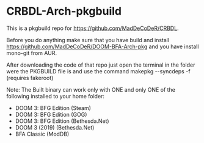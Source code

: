 # CRBDL-Arch-pkgbuild
This is a pkgbuild repo for https://github.com/MadDeCoDeR/CRBDL.

Before you do anything make sure that you have build and install https://github.com/MadDeCoDeR/DOOM-BFA-Arch-pkg and you have install mono-git from AUR.

After downloading the code of that repo just open the terminal in the folder were the PKGBUILD file is and use the command makepkg --syncdeps -f (requires fakeroot)

Note: The Built binary can work only with ONE and only ONE of the following installed to your home folder:

- DOOM 3: BFG Edition (Steam)
- DOOM 3: BFG Edition (GOG)
- DOOM 3: BFG Edition (Bethesda.Net)
- DOOM 3 (2019) (Bethesda.Net)
- BFA Classic (ModDB)

